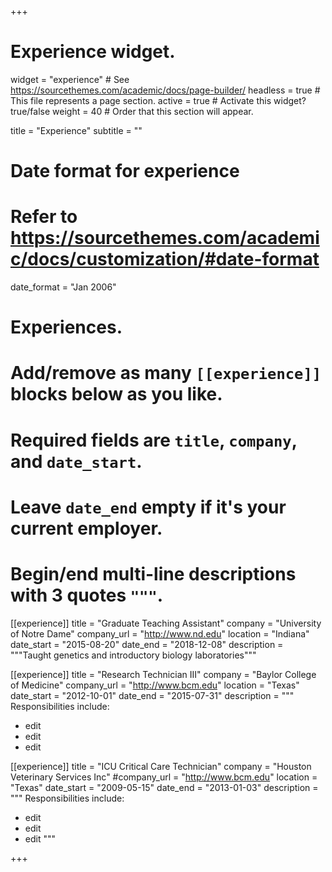 +++
# Experience widget.
widget = "experience"  # See https://sourcethemes.com/academic/docs/page-builder/
headless = true  # This file represents a page section.
active = true  # Activate this widget? true/false
weight = 40  # Order that this section will appear.

title = "Experience"
subtitle = ""

# Date format for experience
#   Refer to https://sourcethemes.com/academic/docs/customization/#date-format
date_format = "Jan 2006"

# Experiences.
#   Add/remove as many `[[experience]]` blocks below as you like.
#   Required fields are `title`, `company`, and `date_start`.
#   Leave `date_end` empty if it's your current employer.
#   Begin/end multi-line descriptions with 3 quotes `"""`.
[[experience]]
  title = "Graduate Teaching Assistant"
  company = "University of Notre Dame"
  company_url = "http://www.nd.edu"
  location = "Indiana"
  date_start = "2015-08-20"
  date_end = "2018-12-08"
  description = """Taught genetics and introductory biology laboratories"""

[[experience]]
  title = "Research Technician III"
  company = "Baylor College of Medicine"
  company_url = "http://www.bcm.edu"
  location = "Texas"
  date_start = "2012-10-01"
  date_end = "2015-07-31"
  description = """
  Responsibilities include:
  
  * edit
  * edit
  * edit
  
[[experience]]
  title = "ICU Critical Care Technician"
  company = "Houston Veterinary Services Inc"
  #company_url = "http://www.bcm.edu"
  location = "Texas"
  date_start = "2009-05-15"
  date_end = "2013-01-03"
  description = """
  Responsibilities include:
  
  * edit
  * edit
  * edit
  """



+++
